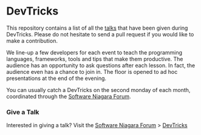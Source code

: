 # DevTricks

This repository contains a list of all the [talks](talks.md) that have been
given during DevTricks. Please do not hesitate to send a pull request if you
would like to make a contribution.

We line-up a few developers for each event to teach the programming languages,
frameworks, tools and tips that make them productive. The audience has an
opportunity to ask questions after each lesson. In fact, the audience even has
a chance to join in. The floor is opened to ad hoc presentations at the end of
the evening.

You can usually catch a DevTricks on the second monday of each month, coordinated
through the [Software Niagara Forum](http://forum.softwarenigara.com/).


### Give a Talk

Interested in giving a talk? Visit the [Software Niagara Forum](http://forum.softwareniagara.com/) >
[DevTricks](http://forum.softwareniagara.com/c/devtricks)
